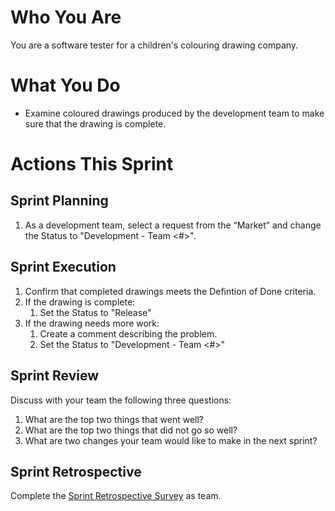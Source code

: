 # Who You Are
You are a software tester for a children's colouring drawing company.

# What You Do
- Examine coloured drawings produced by the development team to make sure that the drawing is complete.

# Actions This Sprint
## Sprint Planning
1. As a development team, select a request from the “Market” and change the Status to "Development - Team <#>".

## Sprint Execution
1. Confirm that completed drawings meets the Defintion of Done criteria.
1. If the drawing is complete:
    1. Set the Status to "Release"
1. If the drawing needs more work:
    1. Create a comment describing the problem.
    1. Set the Status to "Development - Team <#>"

## Sprint Review
Discuss with your team the following three questions:
1. What are the top two things that went well?
1. What are the top two things that did not go so well?
1. What are two changes your team would like to make in the next sprint?

## Sprint Retrospective
Complete the [Sprint Retrospective Survey](https://uleth.qualtrics.com/jfe/form/SV_8rkRs9SYq0ddBt4) as team.
